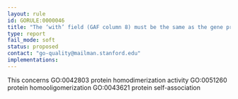 ```yaml
---
layout: rule
id: GORULE:0000046
title: "The ‘with’ field (GAF column 8) must be the same as the gene product (GAF colummn 2) when annotating to ‘self-binding’ terms."
type: report
fail_mode: soft
status: proposed
contact: "go-quality@mailman.stanford.edu"
implementations:
---
```


This concerns 
GO:0042803 protein homodimerization activity
GO:0051260 protein homooligomerization
GO:0043621 protein self-association
